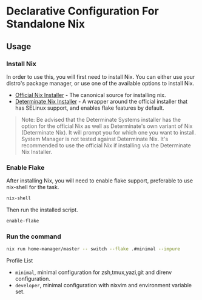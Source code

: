 # Declarative Configuration For Standalone Nix

## Usage

### Install Nix

In order to use this, you will first need to install Nix.
You can either use your distro's package manager, or use one of the available options
to install Nix.

- [Official Nix Installer][official-installer] - The canonical source for installing nix.
- [Determinate Nix Installer][detsys-installer] - A wrapper around the official installer that has SELinux support, and enables flake features by default.

> Note: Be advised that the Determinate Systems installer has the option for the official
> Nix as well as Determinate's own variant of Nix (Determinate Nix). It will prompt you
> for which one you want to install. System Manager is not tested against Determinate Nix.
> It's recommended to use the official Nix if installing via the Determinate Nix Installer.

[official-installer]: https://nixos.org/download.html
[detsys-installer]: https://github.com/DeterminateSystems/nix-installer

### Enable Flake

After installing Nix, you will need to enable flake support, preferable to use nix-shell for the task.

```bash
nix-shell
```

Then run the installed script.

```bash
enable-flake
```

### Run the command

```bash
nix run home-manager/master -- switch --flake .#minimal --impure
```

Profile List
- `minimal`, minimal configuration for zsh,tmux,yazi,git and direnv configuration.
- `developer`, minimal configuration with nixvim and environment variable set.
